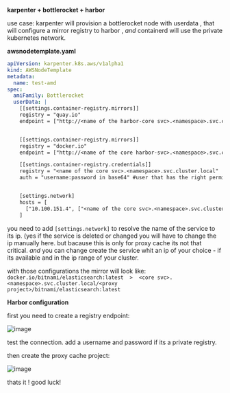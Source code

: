 **karpenter + bottlerocket + harbor**

use case: 
karpenter will provision a bottlerocket node with userdata , that will configure a mirror registry to harbor ,
*and* containerd will use the private kubernetes network.

**awsnodetemplate.yaml**
```yaml
apiVersion: karpenter.k8s.aws/v1alpha1
kind: AWSNodeTemplate
metadata:
  name: test-amd
spec:
  amiFamily: Bottlerocket
  userData: |
    [[settings.container-registry.mirrors]]
    registry = "quay.io"
    endpoint = ["http://<name of the harbor-core svc>.<namespace>.svc.cluster.local/v2/<name of the proxy project in harbor>"] #you can name ot what ever you want i chose to it quay.io


    [[settings.container-registry.mirrors]]
    registry = "docker.io"
    endpoint = ["http://<name of the core harbor-svc>.<namespace>.svc.cluster.local/v2/<name of the proxy project in harbor>"]

    [[settings.container-registry.credentials]]
    registry = "<name of the core svc>.<namespace>.svc.cluster.local"
    auth = "username:password in base64" #user that has the right permissions in harbor


    [settings.network]
    hosts = [
      ["10.100.151.4", ["<name of the core svc>.<namespace>.svc.cluster.local"]]
    ] 
 ```
you need to add `[settings.network]` to resolve the name of the service to its ip. (yes if the service is deleted or changed you will have to change the ip manually here. but bacause this is only for proxy cache its not that critical. *and* you can change create the service whit an ip of your choice - if its available and in the ip range of your cluster. 

with those configurations the mirror will look like:
``docker.io/bitnami/elasticsearch:latest  >  <core svc>.<namespace>.svc.cluster.local/<proxy project>/bitnami/elasticsearch:latest``

**Harbor configuration**

first you need to create a registry endpoint:

![image](https://user-images.githubusercontent.com/126203742/235632247-521090aa-03fb-436a-9830-614bf8fad92d.png)

test the connection. add a username and password if its a private registry. 

then create the proxy cache project:

![image](https://user-images.githubusercontent.com/126203742/235632878-4551301b-0faa-47f5-b678-ca3ae2b5e83e.png)

thats it ! good luck!





